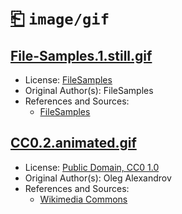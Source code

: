# [⎗](../../../../README.md) `image/gif`

## [File-Samples.1.still.gif](../files/File-Samples.1.still.gif)

- License: [FileSamples](./LICENSE.1.txt)
- Original Author(s): FileSamples
- References and Sources:
  - [FileSamples](https://filesamples.com/samples/image/gif/sample_640%C3%97426.gif)

## [CC0.2.animated.gif](../files/CC0.2.animated.gif)

- License: [Public Domain, CC0 1.0](./LICENSE.2.txt)
- Original Author(s): Oleg Alexandrov
- References and Sources:
  - [Wikimedia Commons](https://upload.wikimedia.org/wikipedia/commons/1/1f/Wave_equation_1D_fixed_endpoints.gif)
